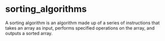 # sorting_algorithms
A sorting algorithm is an algorithm made up of a series of instructions that takes an array as input, performs specified operations on the array, and outputs a sorted array.
